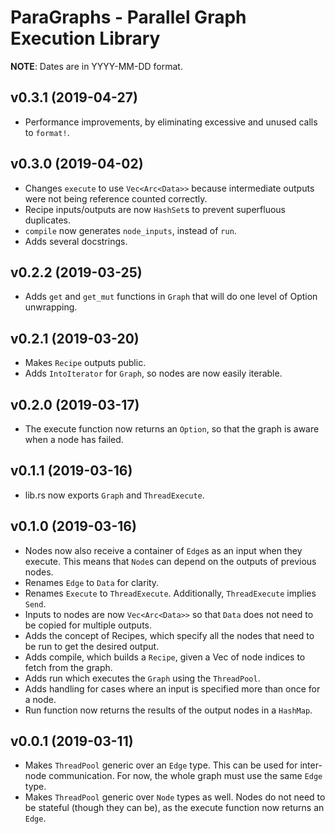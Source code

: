 # ParaGraphs - Parallel Graph Execution Library
**NOTE**: Dates are in YYYY-MM-DD format.

## v0.3.1 (2019-04-27)
- Performance improvements, by eliminating excessive and unused calls to `format!`.

## v0.3.0 (2019-04-02)
- Changes `execute` to use `Vec<Arc<Data>>` because intermediate outputs were not being reference counted correctly.
- Recipe inputs/outputs are now `HashSet`s to prevent superfluous duplicates.
- `compile` now generates `node_inputs`, instead of `run`.
- Adds several docstrings.

## v0.2.2 (2019-03-25)
- Adds `get` and `get_mut` functions in `Graph` that will do one level of Option unwrapping.

## v0.2.1 (2019-03-20)
- Makes `Recipe` outputs public.
- Adds `IntoIterator` for `Graph`, so nodes are now easily iterable.

## v0.2.0 (2019-03-17)
- The execute function now returns an `Option`, so that the graph is aware when a node has failed.

## v0.1.1 (2019-03-16)
- lib.rs now exports `Graph` and `ThreadExecute`.

## v0.1.0 (2019-03-16)
- Nodes now also receive a container of `Edge`s as an input when they execute. This means that `Node`s can depend on the outputs of previous nodes.
- Renames `Edge` to `Data` for clarity.
- Renames `Execute` to `ThreadExecute`. Additionally, `ThreadExecute` implies `Send`.
- Inputs to nodes are now `Vec<Arc<Data>>` so that `Data` does not need to be copied for multiple outputs.
- Adds the concept of Recipes, which specify all the nodes that need to be run to get the desired output.
- Adds compile, which builds a `Recipe`, given a Vec of node indices to fetch from the graph.
- Adds run which executes the `Graph` using the `ThreadPool`.
- Adds handling for cases where an input is specified more than once for a node.
- Run function now returns the results of the output nodes in a `HashMap`.

## v0.0.1 (2019-03-11)
- Makes `ThreadPool` generic over an `Edge` type. This can be used for inter-node communication. For now, the whole graph must use the same `Edge` type.
- Makes `ThreadPool` generic over `Node` types as well. Nodes do not need to be stateful (though they can be), as the execute function now returns an `Edge`.
